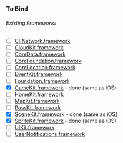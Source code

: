 ### To Bind
###### Existing Frameworks
- [ ] [CFNetwork.framework](https://github.com/xamarin/xamarin-macios/wiki/CFNetwork-watchOS-Beta3)
- [ ] [CloudKit.framework](https://github.com/xamarin/xamarin-macios/wiki/CloudKit-watchOS-Beta3)
- [ ] [CoreData.framework](https://github.com/xamarin/xamarin-macios/wiki/CoreData-watchOS-Beta3)
- [ ] [CoreFoundation.framework](https://github.com/xamarin/xamarin-macios/wiki/CoreFoundation-watchOS-Beta3)
- [ ] [CoreLocation.framework](https://github.com/xamarin/xamarin-macios/wiki/CoreLocation-watchOS-Beta3)
- [ ] [EventKit.framework](https://github.com/xamarin/xamarin-macios/wiki/EventKit-watchOS-Beta3)
- [ ] [Foundation.framework](https://github.com/xamarin/xamarin-macios/wiki/Foundation-watchOS-Beta3)
- [X] [GameKit.framework](https://github.com/xamarin/xamarin-macios/wiki/GameKit-watchOS-Beta3) - done (same as iOS)
- [ ] [HomeKit.framework](https://github.com/xamarin/xamarin-macios/wiki/HomeKit-watchOS-Beta3)
- [ ] [MapKit.framework](https://github.com/xamarin/xamarin-macios/wiki/MapKit-watchOS-Beta3)
- [ ] [PassKit.framework](https://github.com/xamarin/xamarin-macios/wiki/PassKit-watchOS-Beta3)
- [X] [SceneKit.framework](https://github.com/xamarin/xamarin-macios/wiki/SceneKit-watchOS-Beta3) - done (same as iOS)
- [X] [SpriteKit.framework](https://github.com/xamarin/xamarin-macios/wiki/SpriteKit-watchOS-Beta3) - done (same as iOS)
- [ ] [UIKit.framework](https://github.com/xamarin/xamarin-macios/wiki/UIKit-watchOS-Beta3)
- [ ] [UserNotifications.framework](https://github.com/xamarin/xamarin-macios/wiki/UserNotifications-watchOS-Beta3)
